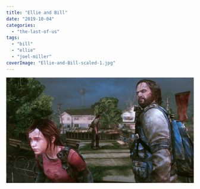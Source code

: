 ```yaml
---
title: "Ellie and Bill"
date: "2019-10-04"
categories: 
  - "the-last-of-us"
tags: 
  - "bill"
  - "ellie"
  - "joel-miller"
coverImage: "Ellie-and-Bill-scaled-1.jpg"
---
```


[![](images/Ellie-and-Bill-scaled-1.jpg)](https://davidpeach.co.uk/wp-content/uploads/2023/03/Ellie-and-Bill-scaled-1.jpg)
